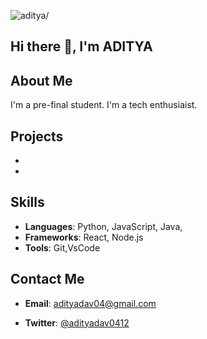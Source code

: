 <!--- 👋 Hi, I’m @Adityadav04
- 👀 I’m interested in Full-stack Web devlopment.
- 🌱 I’m currently learning Fullstack web devlopment.
- 💞️ I’m looking to collaborate on ...
- 📫 Twitter-@adityadav0412 email-adityadav0412@gmail.com  --->

<!---
Adityadav04/Adityadav04 is a ✨ special ✨ repository because its `README.md` (this file) appears on your GitHub profile.
You can click the Preview link to take a look at your changes.
--->
 <p align="left"> <img src=https://komarev.com/ghpvc/?username=Adityadav04 alt=aditya/> </p> 

## Hi there 👋, I'm ADITYA

## About Me
I'm a pre-final student.
I'm a tech enthusiaist.

## Projects
-
- 

## Skills
- **Languages**: Python, JavaScript, Java, 
- **Frameworks**: React, Node.js
- **Tools**: Git,VsCode

## Contact Me
- **Email**: adityadav04@gmail.com
<!--- **LinkedIn**: [Your LinkedIn Profile](https://www.linkedin.com/in/yourprofile) --->
- **Twitter**: [@adityadav0412](https://twitter.com/adityadav0412)
